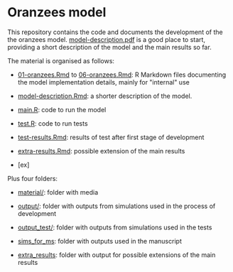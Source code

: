 # Oranzees model

This repository contains the code and documents the development of the the oranzees model. [model-description.pdf](model-description.pdf) is a good place to start, providing a short description of the model and the main results so far. 

The material is organised as follows:

* [01-oranzees.Rmd](01-oranzees.Rmd) to [06-oranzees.Rmd](06-oranzees.Rmd): R Markdown files documenting the model implementation details, mainly for "internal" use

* [model-description.Rmd](model-description.Rmd): a shorter description of the model.

* [main.R](main.R): code to run the model

* [test.R](test.R): code to run tests

* [test-results.Rmd](test-results.Rmd): results of test after first stage of development

* [extra-results.Rmd](extra-results.Rmd): possible extension of the main results

* [ex]

Plus four folders:

* [material/](material): folder with media

* [output/](output): folder with outputs from simulations used in the process of development

* [output_test/](output_test): folder with outputs from simulations used in the tests

* [sims_for_ms](sims_for_ms): folder with outputs used in the manuscript

* [extra_results](extra_results): folder with output for possible extensions of the main results
